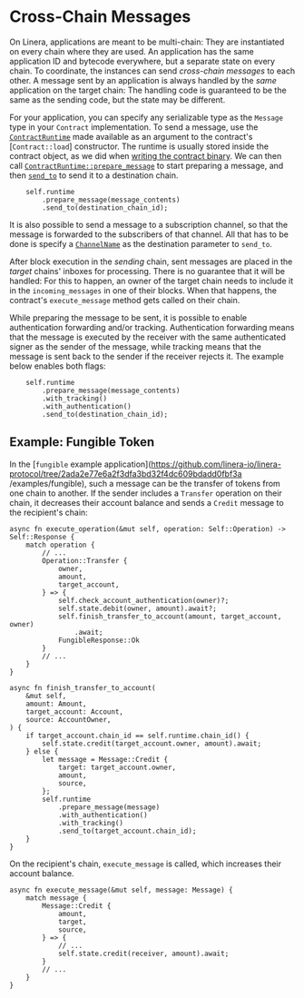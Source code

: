 # Cross-Chain Messages

On Linera, applications are meant to be multi-chain: They are instantiated on
every chain where they are used. An application has the same application ID and
bytecode everywhere, but a separate state on every chain. To coordinate, the
instances can send _cross-chain messages_ to each other. A message sent by an
application is always handled by the _same_ application on the target chain: The
handling code is guaranteed to be the same as the sending code, but the state
may be different.

For your application, you can specify any serializable type as the `Message`
type in your `Contract` implementation. To send a message, use the
[`ContractRuntime`](https://docs.rs/linera-sdk/latest/linera_sdk/struct.ContractRuntime.html)
made available as an argument to the contract's [`Contract::load`] constructor.
The runtime is usually stored inside the contract object, as we did when
[writing the contract binary](./contract.md). We can then call
[`ContractRuntime::prepare_message`](https://docs.rs/linera-sdk/latest/linera_sdk/struct.ContractRuntime.html#prepare_message)
to start preparing a message, and then
[`send_to`](https://docs.rs/linera-sdk/latest/linera_sdk/struct.MessageBuilder.html#send_to)
to send it to a destination chain.

```rust,ignore
    self.runtime
        .prepare_message(message_contents)
        .send_to(destination_chain_id);
```

It is also possible to send a message to a subscription channel, so that the
message is forwarded to the subscribers of that channel. All that has to be done
is specify a
[`ChannelName`](https://docs.rs/linera-base/latest/linera_base/identifiers/struct.ChannelName.html)
as the destination parameter to `send_to`.

After block execution in the _sending_ chain, sent messages are placed in the
_target_ chains' inboxes for processing. There is no guarantee that it will be
handled: For this to happen, an owner of the target chain needs to include it in
the `incoming_messages` in one of their blocks. When that happens, the
contract's `execute_message` method gets called on their chain.

While preparing the message to be sent, it is possible to enable authentication
forwarding and/or tracking. Authentication forwarding means that the message is
executed by the receiver with the same authenticated signer as the sender of the
message, while tracking means that the message is sent back to the sender if the
receiver rejects it. The example below enables both flags:

```rust,ignore
    self.runtime
        .prepare_message(message_contents)
        .with_tracking()
        .with_authentication()
        .send_to(destination_chain_id);
```

## Example: Fungible Token

In the [`fungible`
example
application](https://github.com/linera-io/linera-protocol/tree/2ada2e77e6a2f3dfa3bd32f4dc609bdadd0fbf3a
/examples/fungible), such a message
can be the transfer of tokens from one chain to another. If the sender includes
a `Transfer` operation on their chain, it decreases their account balance and
sends a `Credit` message to the recipient's chain:

```rust,ignore
async fn execute_operation(&mut self, operation: Self::Operation) -> Self::Response {
    match operation {
        // ...
        Operation::Transfer {
            owner,
            amount,
            target_account,
        } => {
            self.check_account_authentication(owner)?;
            self.state.debit(owner, amount).await?;
            self.finish_transfer_to_account(amount, target_account, owner)
                .await;
            FungibleResponse::Ok
        }
        // ...
    }
}

async fn finish_transfer_to_account(
    &mut self,
    amount: Amount,
    target_account: Account,
    source: AccountOwner,
) {
    if target_account.chain_id == self.runtime.chain_id() {
        self.state.credit(target_account.owner, amount).await;
    } else {
        let message = Message::Credit {
            target: target_account.owner,
            amount,
            source,
        };
        self.runtime
            .prepare_message(message)
            .with_authentication()
            .with_tracking()
            .send_to(target_account.chain_id);
    }
}
```

On the recipient's chain, `execute_message` is called, which increases their
account balance.

```rust,ignore
async fn execute_message(&mut self, message: Message) {
    match message {
        Message::Credit {
            amount,
            target,
            source,
        } => {
            // ...
            self.state.credit(receiver, amount).await;
        }
        // ...
    }
}
```
